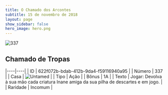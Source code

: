```yaml
---
title: O Chamado dos Arcontes
subtitle: 15 de novembro de 2018
layout: page
show_sidebar: false
hero_image: hero.png
---
```


![337](https://cdn.keyforgegame.com/media/card_front/pt/341_337_WP75XF628MRC_pt.png)

## Chamado de Tropas

|----|----|
| ID | 622f072b-bdab-412b-9da4-f59116940a95 |
| Número | 337 |
| Casa | ![Untamed](https://archonarcana.com/images/thumb/b/bd/Untamed.png/22px-Untamed.png "Indomados") |
| Tipo | Ação |
| Bônus | 1A |
| Texto | Jogar: Devolva à sua mão cada criatura Inane amiga da sua pilha de descartes e em jogo. |
| Raridade | Incomum |
